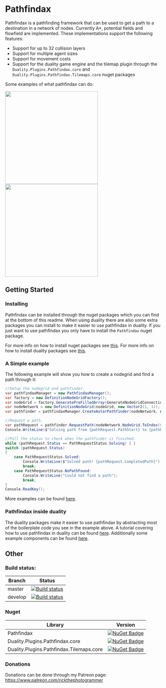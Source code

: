 # Pathfindax
Pathfindax is a pathfinding framework that can be used to get a path to a destination in a network of nodes. Currently A*, potential fields and flowfield are implemented. These implementations support the following features:
- Support for up to 32 collision layers 
- Support for multiple agent sizes
- Support for movement costs 
- Support for the duality game engine and the tilemap plugin through the `Duality.Plugins.Pathfindax.core` and `Duality.Plugins.Pathfindax.Tilemaps.core` nuget packages

Some examples of what pathfindax can do:

<img src="https://media.giphy.com/media/4SY68jssujAxnvZOZs/giphy.gif" width="300" height="300" /> <img src="https://media.giphy.com/media/8PabCMR1PCmcdIH8mP/giphy.gif" width="300" height="300" />

## Getting Started

### Installing
Pathfindax can be installed through the nuget packages which you can find at the bottom of this readme. When using duality there are also some extra packages you can install to make it easier to use pathfindax in duality. If you just want to use pathfindax you only have to install the `Pathfindax` nuget package.

For more info on how to install nuget packages see [this](https://docs.microsoft.com/en-us/nuget/consume-packages/ways-to-install-a-package). 
For more info on how to install duality packages see [this](https://github.com/AdamsLair/duality/wiki/Package-Management).

### A Simple example
The following example will show you how to create a nodegrid and find a path through it:
```cs
//Setup the nodegrid and pathfinder.
var pathfindaxManager = new PathfindaxManager();
var factory = new DefinitionNodeGridFactory();
var nodeGrid = factory.GeneratePreFilledArray(GenerateNodeGridConnections.All, 3, 3);
var nodeNetwork = new DefinitionNodeGrid(nodeGrid, new Vector2(1, 1));
var pathfinder = pathfindaxManager.CreateAstarPathfinder(nodeNetwork, new ManhattanDistance());

//Request a path.
var pathRequest = pathfinder.RequestPath(nodeNetwork.NodeGrid.ToIndex(0, 0), nodeNetwork.NodeGrid.ToIndex(2, 0));
Console.WriteLine($"Solving path from {pathRequest.PathStart} to {pathRequest.PathEnd}...");

//Poll the status to check when the pathfinder is finished.
while (pathRequest.Status == PathRequestStatus.Solving) { }
switch (pathRequest.Status)
{
	case PathRequestStatus.Solved:
		Console.WriteLine($"Solved path! {pathRequest.CompletedPath}");
		break;
	case PathRequestStatus.NoPathFound:
		Console.WriteLine("Could not find a path");
		break;
}
Console.ReadKey();
```

More examples can be found [here](https://github.com/Barsonax/Pathfindax/blob/master/Source/Code/Pathfindax.Example/Program.cs).

### Pathfindax inside duality
The duality packages make it easier to use pathfindax by abstracting most of the boilerplate code you see in the example above. A tutorial covering how to use pathfindax in duality can be found [here](https://github.com/Barsonax/Pathfindax/wiki/Using-pathfindax-with-duality-tilemaps). 
Additionally some example components can be found [here](https://github.com/Barsonax/Pathfindax/tree/master/Source/Code/Duality.Plugins.Pathfindax.Examples/Components).

## Other
  
### Build status: 
| Branch | Status |
|-------------|--------|
| master      | [![Build status](https://ci.appveyor.com/api/projects/status/0h8kc3pk5s0p1jir/branch/master?svg=true)](https://ci.appveyor.com/project/Barsonax/pathfindax/branch/master) |
| develop      | [![Build status](https://ci.appveyor.com/api/projects/status/0h8kc3pk5s0p1jir/branch/develop?svg=true)](https://ci.appveyor.com/project/Barsonax/pathfindax/branch/develop) |

  
### Nuget
| Library | Version |
|-------------|--------|
| Pathfindax      | [![NuGet Badge](https://buildstats.info/nuget/Pathfindax)](https://www.nuget.org/packages/Pathfindax/) |
| Duality.Plugins.Pathfindax.core      | [![NuGet Badge](https://buildstats.info/nuget/Pathfindax)](https://www.nuget.org/packages/Duality.Plugins.Pathfindax.core/)|
| Duality.Plugins.Pathfindax.Tilemaps.core      | [![NuGet Badge](https://buildstats.info/nuget/Pathfindax)](https://www.nuget.org/packages/Duality.Plugins.Pathfindax.Tilemaps.core/)|

### Donations
Donations can be done through my Patreon page: https://www.patreon.com/rickthephotogrammer
